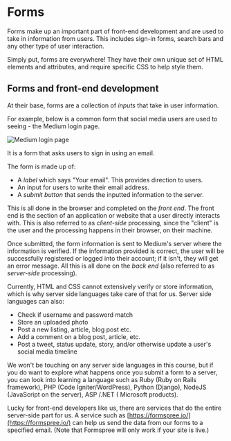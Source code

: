 # Forms

Forms make up an important part of front-end development and are used to take in information from users. This includes sign-in forms, search bars and any other type of user interaction.

Simply put, forms are everywhere! They have their own unique set of HTML elements and attributes, and require specific CSS to help style them.


## Forms and front-end development

At their base, forms are a collection of *inputs* that take in user information.  

For example, below is a common form that social media users are used to seeing - the Medium login page. 

![Medium login page](https://hychalknotes.s3.amazonaws.com/medium-form--conEd.png)

It is a form that asks users to sign in using an email. 

The form is made up of:
* A _label_ which says "Your email". This provides direction to users.
* An input for users to write their email address.
* A _submit button_ that sends the inputted information to the server.

This is all done in the browser and completed on the _front end_. The front end is the section of an application or website that a user directly interacts with. This is also referred to as _client-side_ processing, since the "client" is the user and the processing happens in their browser, on their machine.

Once submitted, the form information is sent to Medium's server where the information is verified. If the information provided is correct, the user will be successfully registered or logged into their account; if it isn't, they will get an error message. All this is all done on the _back end_ (also referred to as _server-side_ processing). 

Currently, HTML and CSS cannot extensively verify or store information, which is why server side languages take care of that for us. Server side languages can also:

* Check if username and password match
* Store an uploaded photo
* Post a new listing, article, blog post etc.
* Add a comment on a blog post, article, etc.
* Post a tweet, status update, story, and/or otherwise update a user's social media timeline

We won't be touching on any server side languages in this course, but if you do want to explore what happens once you submit a form to a server, you can look into learning a language such as Ruby (Ruby on Rails framework), PHP (Code Igniter/WordPress), Python (Django), NodeJS (JavaScript on the server), ASP /.NET ( Microsoft products).

Lucky for front-end developers like us, there are services that do the entire server-side part for us. A service such as [https://formspree.io/](https://formspree.io/) can help us send the data from our forms to a specified email. (Note that Formspree will only work if your site is live.)
